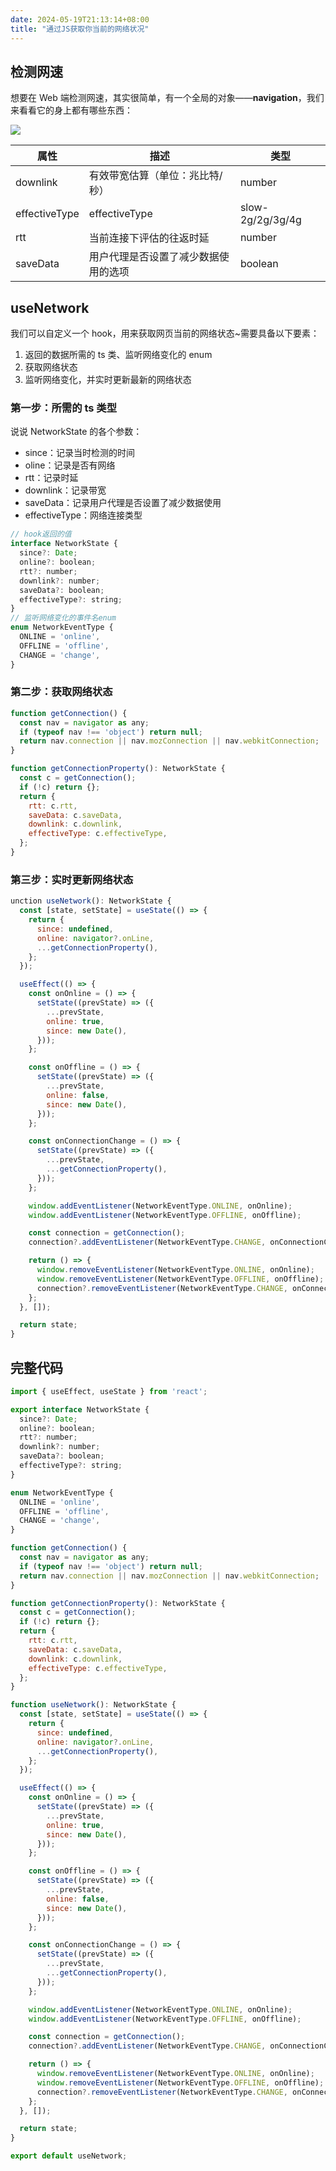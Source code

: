 ```yaml
---
date: 2024-05-19T21:13:14+08:00
title: "通过JS获取你当前的网络状况"
---
```


## 检测网速

想要在 Web 端检测网速，其实很简单，有一个全局的对象——**navigation**，我们来看看它的身上都有哪些东西：

![](../assets/images/articles/174/01.png)

| 属性          | 描述                                 | 类型             |
| ------------- | ------------------------------------ | ---------------- |
| downlink      | 有效带宽估算（单位：兆比特/秒）      | number           |
| effectiveType | effectiveType                        | slow-2g/2g/3g/4g |
| rtt           | 当前连接下评估的往返时延             | number           |
| saveData      | 用户代理是否设置了减少数据使用的选项 | boolean          |

## useNetwork

我们可以自定义一个 hook，用来获取网页当前的网络状态~需要具备以下要素：

1. 返回的数据所需的 ts 类、监听网络变化的 enum
2. 获取网络状态
3. 监听网络变化，并实时更新最新的网络状态

### 第一步：所需的 ts 类型

说说 NetworkState 的各个参数：

- since：记录当时检测的时间
- oline：记录是否有网络
- rtt：记录时延
- downlink：记录带宽
- saveData：记录用户代理是否设置了减少数据使用
- effectiveType：网络连接类型

```js
// hook返回的值
interface NetworkState {
  since?: Date;
  online?: boolean;
  rtt?: number;
  downlink?: number;
  saveData?: boolean;
  effectiveType?: string;
}
// 监听网络变化的事件名enum
enum NetworkEventType {
  ONLINE = 'online',
  OFFLINE = 'offline',
  CHANGE = 'change',
}
```

### 第二步：获取网络状态

```js
function getConnection() {
  const nav = navigator as any;
  if (typeof nav !== 'object') return null;
  return nav.connection || nav.mozConnection || nav.webkitConnection;
}

function getConnectionProperty(): NetworkState {
  const c = getConnection();
  if (!c) return {};
  return {
    rtt: c.rtt,
    saveData: c.saveData,
    downlink: c.downlink,
    effectiveType: c.effectiveType,
  };
}
```

### 第三步：实时更新网络状态

```js
unction useNetwork(): NetworkState {
  const [state, setState] = useState(() => {
    return {
      since: undefined,
      online: navigator?.onLine,
      ...getConnectionProperty(),
    };
  });

  useEffect(() => {
    const onOnline = () => {
      setState((prevState) => ({
        ...prevState,
        online: true,
        since: new Date(),
      }));
    };

    const onOffline = () => {
      setState((prevState) => ({
        ...prevState,
        online: false,
        since: new Date(),
      }));
    };

    const onConnectionChange = () => {
      setState((prevState) => ({
        ...prevState,
        ...getConnectionProperty(),
      }));
    };

    window.addEventListener(NetworkEventType.ONLINE, onOnline);
    window.addEventListener(NetworkEventType.OFFLINE, onOffline);

    const connection = getConnection();
    connection?.addEventListener(NetworkEventType.CHANGE, onConnectionChange);

    return () => {
      window.removeEventListener(NetworkEventType.ONLINE, onOnline);
      window.removeEventListener(NetworkEventType.OFFLINE, onOffline);
      connection?.removeEventListener(NetworkEventType.CHANGE, onConnectionChange);
    };
  }, []);

  return state;
}
```

## 完整代码

```js
import { useEffect, useState } from 'react';

export interface NetworkState {
  since?: Date;
  online?: boolean;
  rtt?: number;
  downlink?: number;
  saveData?: boolean;
  effectiveType?: string;
}

enum NetworkEventType {
  ONLINE = 'online',
  OFFLINE = 'offline',
  CHANGE = 'change',
}

function getConnection() {
  const nav = navigator as any;
  if (typeof nav !== 'object') return null;
  return nav.connection || nav.mozConnection || nav.webkitConnection;
}

function getConnectionProperty(): NetworkState {
  const c = getConnection();
  if (!c) return {};
  return {
    rtt: c.rtt,
    saveData: c.saveData,
    downlink: c.downlink,
    effectiveType: c.effectiveType,
  };
}

function useNetwork(): NetworkState {
  const [state, setState] = useState(() => {
    return {
      since: undefined,
      online: navigator?.onLine,
      ...getConnectionProperty(),
    };
  });

  useEffect(() => {
    const onOnline = () => {
      setState((prevState) => ({
        ...prevState,
        online: true,
        since: new Date(),
      }));
    };

    const onOffline = () => {
      setState((prevState) => ({
        ...prevState,
        online: false,
        since: new Date(),
      }));
    };

    const onConnectionChange = () => {
      setState((prevState) => ({
        ...prevState,
        ...getConnectionProperty(),
      }));
    };

    window.addEventListener(NetworkEventType.ONLINE, onOnline);
    window.addEventListener(NetworkEventType.OFFLINE, onOffline);

    const connection = getConnection();
    connection?.addEventListener(NetworkEventType.CHANGE, onConnectionChange);

    return () => {
      window.removeEventListener(NetworkEventType.ONLINE, onOnline);
      window.removeEventListener(NetworkEventType.OFFLINE, onOffline);
      connection?.removeEventListener(NetworkEventType.CHANGE, onConnectionChange);
    };
  }, []);

  return state;
}

export default useNetwork;
```
